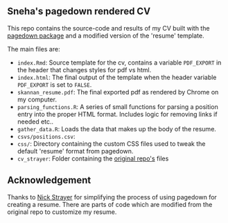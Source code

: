 ## Sneha's pagedown rendered CV

This repo contains the source-code and results of my CV built with the [pagedown package](https://pagedown.rbind.io) and a modified version of the 'resume' template. 

The main files are:

  - `index.Rmd`: Source template for the cv, contains a variable `PDF_EXPORT` in the header that changes styles for pdf vs html. 
  - `index.html`: The final output of the template when the header variable `PDF_EXPORT` is set to `FALSE`. 
  - `skannan_resume.pdf`: The final exported pdf as rendered by Chrome on my computer. 
  - `parsing_functions.R`: A series of small functions for parsing a position entry into the proper HTML format. Includes logic for removing links if needed etc..
  - `gather_data.R`: Loads the data that makes up the body of the resume.
  - `csvs/positions.csv`: 
  - `css/`: Directory containing the custom CSS files used to tweak the default 'resume' format from pagedown. 
  - `cv_strayer`: Folder containing the [original repo's](https://github.com/nstrayer/cv) files 


## Acknowledgement

Thanks to [Nick Strayer](http://nickstrayer.me/) for simplifying the process of using pagedown for creating a resume. There are parts of code which are modified from the original repo to customize my resume.

